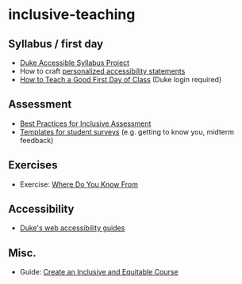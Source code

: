 # inclusive-teaching

## Syllabus / first day

- [Duke Accessible Syllabus Project](https://sites.duke.edu/dukeaccessiblesyllabus/)
- How to craft [personalized accessibility statements](https://anthrodendum.org/2018/08/13/check-your-syllabus-101-disability-access-statements/)
- [How to Teach a Good First Day of Class](https://www-chronicle-com.proxy.lib.duke.edu/article/how-to-teach-a-good-first-day-of-class/) (Duke login required)

## Assessment

- [Best Practices for Inclusive Assessment](https://learninginnovation.duke.edu/blog/2018/11/inclusive-assessment/)
- [Templates for student surveys](https://learninginnovation.duke.edu/resources/templates/) (e.g. getting to know you, midterm feedback)

## Exercises

- Exercise: [Where Do You Know From](https://maifeminism.com/where-do-you-know-from-an-exercise-in-placing-ourselves-together-in-the-classroom/)

## Accessibility

- [Duke's web accessibility guides](https://web.accessibility.duke.edu/)

## Misc.

- Guide: [Create an Inclusive and Equitable Course](https://learninginnovation.duke.edu/resources/art-and-science-of-teaching/creating-an-inclusive-and-equitable-course/)
